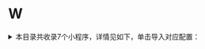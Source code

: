 # W
<details>
<summary>
本目录共收录7个小程序，详情见如下，单击导入对应配置：
</summary>

- [万达广场](surge:///install-module?url=https%3A%2F%2Fraw.githubusercontent.com%2FzirawellRule%2FSurge%2FAdblock%2FApplet%2FWechat%2FW%2F%E4%B8%87%E8%BE%BE%E5%B9%BF%E5%9C%BA%2Fwanda.sgmodule)
- [万达电影+](surge:///install-module?url=https%3A%2F%2Fraw.githubusercontent.com%2FzirawellRule%2FSurge%2FAdblock%2FApplet%2FWechat%2FW%2F%E4%B8%87%E8%BE%BE%E7%94%B5%E5%BD%B1%2B%2Fwandafilm.sgmodule)
- [味全商城](surge:///install-module?url=https%3A%2F%2Fraw.githubusercontent.com%2FzirawellRule%2FSurge%2FAdblock%2FApplet%2FWechat%2FW%2F%E5%91%B3%E5%85%A8%E5%95%86%E5%9F%8E%2Fweiquan.sgmodule)
- [微快递](surge:///install-module?url=https%3A%2F%2Fraw.githubusercontent.com%2FzirawellRule%2FSurge%2FAdblock%2FApplet%2FWechat%2FW%2F%E5%BE%AE%E5%BF%AB%E9%80%92%2FweiKuaiDi.sgmodule)
- [沃尔玛](surge:///install-module?url=https%3A%2F%2Fraw.githubusercontent.com%2FzirawellRule%2FSurge%2FAdblock%2FApplet%2FWechat%2FW%2F%E6%B2%83%E5%B0%94%E7%8E%9B%2Fwalmart.sgmodule)
- [物微联](surge:///install-module?url=https%3A%2F%2Fraw.githubusercontent.com%2FzirawellRule%2FSurge%2FAdblock%2FApplet%2FWechat%2FW%2F%E7%89%A9%E5%BE%AE%E8%81%94%2Fwwl.sgmodule)
- [问卷星](surge:///install-module?url=https%3A%2F%2Fraw.githubusercontent.com%2FzirawellRule%2FSurge%2FAdblock%2FApplet%2FWechat%2FW%2F%E9%97%AE%E5%8D%B7%E6%98%9F%2Fwjx.sgmodule)

</details>